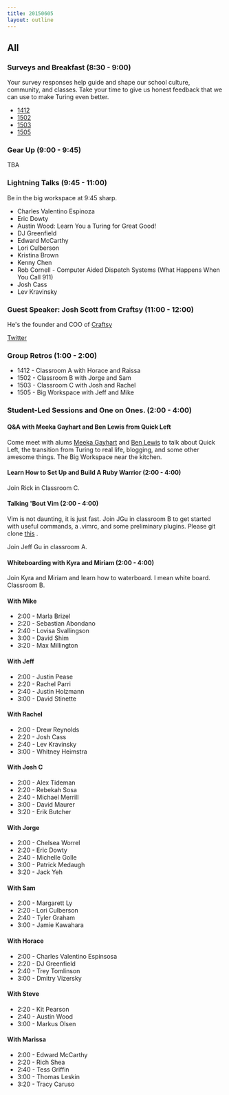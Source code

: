 ```yaml
---
title: 20150605
layout: outline
---
```


## All

### Surveys and Breakfast (8:30 - 9:00)

Your survey responses help guide and shape our school culture, community, and classes. Take your time to give us honest feedback that we can use to make Turing even better. 

* [1412](https://docs.google.com/a/casimircreative.com/forms/d/16xsJsBuqlymtnJVsirXaGXdp_whrfWwXJRBhPwTwjPk/viewform)
* [1502](https://docs.google.com/a/casimircreative.com/forms/d/1K-j2VGi4wVywbuVFy8MBI1LkDXc9wX3miEg0itgaW1g/viewform)
* [1503](https://docs.google.com/a/casimircreative.com/forms/d/1yye8-o9cRm-EN6SwmjJXuknX6iqiNjIu4GLpB6NmRww/viewform)
* [1505](https://docs.google.com/a/casimircreative.com/forms/d/1NNJlhVatk_GkTN4Kz2Hu5fuyYyi8KQw096vveF-Nhcs/viewform)

### Gear Up (9:00 - 9:45)

TBA

### Lightning Talks (9:45 - 11:00)

Be in the big workspace at 9:45 sharp.

* Charles Valentino Espinoza
* Eric Dowty
* Austin Wood: Learn You a Turing for Great Good!
* DJ Greenfield
* Edward McCarthy
* Lori Culberson
* Kristina Brown
* Kenny Chen
* Rob Cornell - Computer Aided Dispatch Systems (What Happens When You Call 911)
* Josh Cass
* Lev Kravinsky


### Guest Speaker: Josh Scott from Craftsy (11:00 - 12:00)

He's the founder and COO of [Craftsy](http://craftsy.com)

[Twitter](https://twitter.com/josh_scott)


### Group Retros (1:00 - 2:00)

* 1412 - Classroom A with Horace and Raissa
* 1502 - Classroom B with Jorge and Sam
* 1503 - Classroom C with Josh and Rachel
* 1505 - Big Workspace with Jeff and Mike

### Student-Led Sessions and One on Ones. (2:00 - 4:00)

#### Q&A with Meeka Gayhart and Ben Lewis from Quick Left

Come meet with alums [Meeka Gayhart](https://quickleft.com/blog/author/mgayhart/) and [Ben Lewis](https://quickleft.com/blog/author/blewis/) to talk about Quick Left, the transition from Turing to real life, blogging, and some other awesome things. The Big Workspace near the kitchen.

#### Learn How to Set Up and Build A Ruby Warrior (2:00 - 4:00)

Join Rick in Classroom C.

#### Talking 'Bout Vim (2:00 - 4:00)
Vim is not daunting, it is just fast. Join JGu in classroom B to get started with useful commands, a .vimrc, and some preliminary
plugins. Please git clone [this](https://github.com/jgu2160/beginning-vim) .

Join Jeff Gu in classroom A.

#### Whiteboarding with Kyra and Miriam (2:00 - 4:00)

Join Kyra and Miriam and learn how to waterboard.  I mean white board. Classroom B.

#### With Mike

* 2:00 - Marla Brizel
* 2:20 - Sebastian Abondano
* 2:40 - Lovisa Svallingson
* 3:00 - David Shim
* 3:20 - Max Millington

#### With Jeff
* 2:00 - Justin Pease
* 2:20 - Rachel Parri
* 2:40 - Justin Holzmann
* 3:00 - David Stinette

#### With Rachel

* 2:00 - Drew Reynolds
* 2:20 - Josh Cass
* 2:40 - Lev Kravinsky
* 3:00 - Whitney Heimstra

#### With Josh C

* 2:00 - Alex Tideman
* 2:20 - Rebekah Sosa
* 2:40 - Michael Merrill
* 3:00 - David Maurer
* 3:20 - Erik Butcher

#### With Jorge

* 2:00 - Chelsea Worrel
* 2:20 - Eric Dowty
* 2:40 - Michelle Golle
* 3:00 - Patrick Medaugh
* 3:20 - Jack Yeh

#### With Sam

* 2:00 - Margarett Ly
* 2:20 - Lori Culberson
* 2:40 - Tyler Graham
* 3:00 - Jamie Kawahara

#### With Horace

* 2:00 - Charles Valentino Espinsosa
* 2:20 - DJ Greenfield
* 2:40 - Trey Tomlinson
* 3:00 - Dmitry Vizersky

#### With Steve

* 2:20 - Kit Pearson
* 2:40 - Austin Wood
* 3:00 - Markus Olsen

#### With Marissa

* 2:00 - Edward McCarthy
* 2:20 - Rich Shea
* 2:40 - Tess Griffin
* 3:00 - Thomas Leskin
* 3:20 - Tracy Caruso
